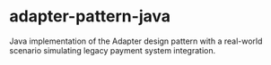 # adapter-pattern-java
Java implementation of the Adapter design pattern with a real-world scenario simulating legacy payment system integration.
